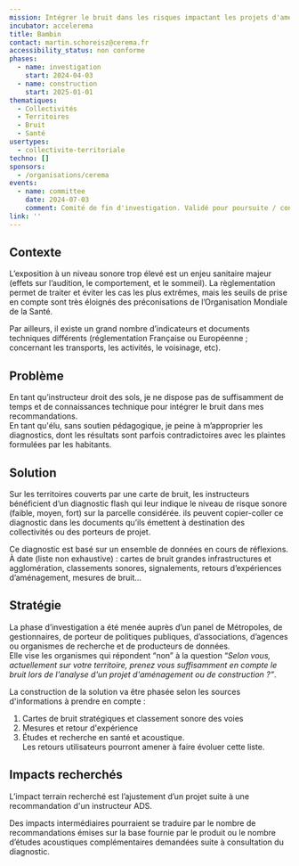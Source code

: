```yaml
---
mission: Intégrer le bruit dans les risques impactant les projets d'aménagement
incubator: accelerema
title: Bambin
contact: martin.schoreisz@cerema.fr
accessibility_status: non conforme
phases:
  - name: investigation
    start: 2024-04-03
  - name: construction
    start: 2025-01-01
thematiques:
  - Collectivités
  - Territoires
  - Bruit
  - Santé
usertypes:
  - collectivite-territoriale
techno: []
sponsors:
  - /organisations/cerema
events:
  - name: committee
    date: 2024-07-03
    comment: Comité de fin d'investigation. Validé pour poursuite / construction MVP
link: ''
---
```

## Contexte

L’exposition à un niveau sonore trop élevé est un enjeu sanitaire majeur (effets sur l’audition, le comportement, et le sommeil). La règlementation permet de traiter et éviter les cas les plus extrêmes, mais les seuils de prise en compte sont très éloignés des préconisations de l’Organisation Mondiale de la Santé.   

Par ailleurs, il existe un grand nombre d’indicateurs et documents techniques différents (réglementation Française ou Européenne ; concernant les transports, les activités, le voisinage, etc).

## Problème

En tant qu’instructeur droit des sols, je ne dispose pas de suffisamment de temps et de connaissances technique pour intégrer le bruit dans mes recommandations.  
En tant qu'élu, sans soutien pédagogique, je peine à m’approprier les diagnostics, dont les résultats sont parfois contradictoires avec les plaintes formulées par les habitants.

## Solution

Sur les territoires couverts par une carte de bruit, les instructeurs bénéficient d’un diagnostic flash qui leur indique le niveau de risque sonore (faible, moyen, fort) sur la parcelle considérée. ils peuvent copier-coller ce diagnostic dans les documents qu’ils émettent à destination des collectivités ou des porteurs de projet.  

Ce diagnostic est basé sur un ensemble de données en cours de réflexions. À date (liste non exhaustive) : cartes de bruit grandes infrastructures et agglomération, classements sonores, signalements, retours d’expériences d’aménagement, mesures de bruit… 

## Stratégie

La phase d’investigation a été menée auprès d’un panel de Métropoles, de gestionnaires, de porteur de politiques publiques, d’associations, d’agences ou organismes de recherche et de producteurs de données.  
Elle vise les organismes qui répondent “non” à la question “*Selon vous, actuellement sur votre territoire, prenez vous suffisamment en compte le bruit lors de l'analyse d'un projet d'aménagement ou de construction ?”*.  

La construction de la solution va être phasée selon les sources d'informations à prendre en compte : 
1. Cartes de bruit stratégiques et classement sonore des voies
2. Mesures et retour d'expérience
3. Études et recherche en santé et acoustique.  
Les retours utilisateurs pourront amener à faire évoluer cette liste.

## Impacts recherchés

L’impact terrain recherché est l’ajustement d’un projet suite à une recommandation d'un instructeur ADS.

Des impacts intermédiaires pourraient se traduire par le nombre de recommandations émises sur la base fournie par le produit ou le nombre d’études acoustiques complémentaires demandées suite à consultation du diagnostic.